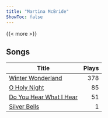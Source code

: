 ```yaml
---
title: "Martina McBride"
ShowToc: false
---
```


{{< more >}}

## Songs
Title | Plays 
----- | -----: 
[Winter Wonderland](/songs/winter-wonderland) | 378
[O Holy Night](/songs/o-holy-night) | 85
[Do You Hear What I Hear](/songs/do-you-hear-what-i-hear) | 51
[Silver Bells](/songs/silver-bells) | 1

